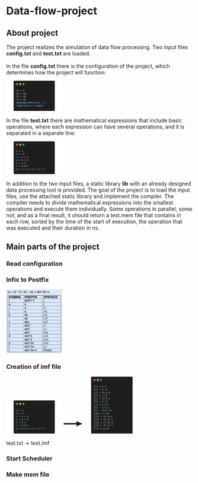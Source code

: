 # Data-flow-project

## About project

The project realizes the simulation of data flow processing. Two input files **config.txt** and **test.txt** are loaded.
</br></br>
In the file **config.txt** there is the configuration of the project, which determines how the project will function:

<p align="left">
  <img src="images/configTxt.png" width="30%">
</p>

In the file **test.txt** there are mathematical expressions that include basic operations, where each expression can have several operations, and it is separated in a separate line:

<p align="left">
  <img src="images/testTxt.png" width="30%">
</p>

In addition to the two input files, a static library **lib** with an already designed data processing tool is provided. The goal of the project is to load the input files, use the attached static library and implement the compiler. The compiler needs to divide mathematical expressions into the smallest operations and execute them individually. Some operations in parallel, some not, and as a final result, it should return a test.mem file that contains in each row, sorted by the time of the start of execution, the operation that was executed and their duration in ns.

## Main parts of the project

### Read configuration

### Infix to Postfix

<p align="left">
  <img src="images/infixToPostfix.png" width="30%">
</p>

### Creation of imf file

<p float="left">
  <img src="images/testTxt.png" width="30%" />
  <img src="images/arrow.png" width="10%" />
  <img src="images/testImf.png" width="30%" />
</p>
test.txt        ->        test.imf

### Start Scheduler

### Make mem file
